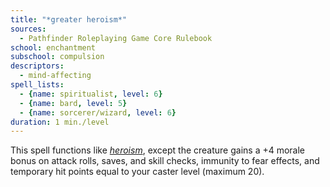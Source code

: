 ```yaml
---
title: "*greater heroism*"
sources:
  - Pathfinder Roleplaying Game Core Rulebook
school: enchantment
subschool: compulsion
descriptors:
  - mind-affecting
spell_lists:
  - {name: spiritualist, level: 6}
  - {name: bard, level: 5}
  - {name: sorcerer/wizard, level: 6}
duration: 1 min./level
---
```


This spell functions like [*heroism*](/spells/heroism/), except the creature gains a +4 morale bonus on attack rolls, saves, and skill checks, immunity to fear effects, and temporary hit points equal to your caster level (maximum 20).

